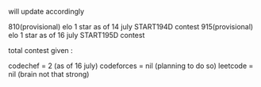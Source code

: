 will update accordingly

810(provisional) elo 1 star as of 14 july START194D contest
915(provisional) elo 1 star as of 16 july START195D contest



total contest given :

codechef = 2 (as of 16 july)
codeforces = nil (planning to do so)
leetcode = nil (brain not that strong)
